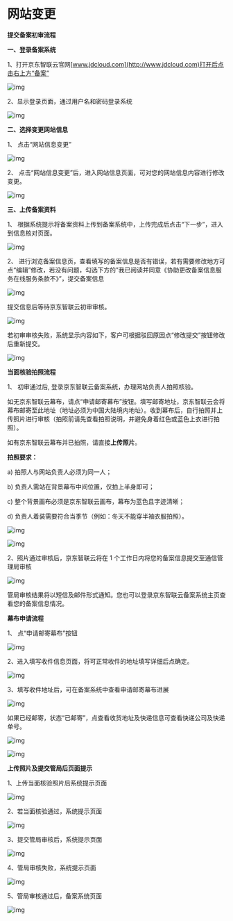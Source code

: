 # 网站变更

**提交备案初审流程**

**一、登录备案系统**

1、打开京东智联云官网[www.jdcloud.com](http://www.jdcloud.com)打开后点击右上方“备案”

![img](https://github.com/jdcloudcom/cn/blob/joytaobao-beian-20200117/image/ICP-License-Service/Change-website-cn-1.jpg)

2、显示登录页面，通过用户名和密码登录系统

![img](https://github.com/jdcloudcom/cn/blob/joytaobao-beian-20200117/image/ICP-License-Service/Change-website-cn-2.jpg)

**二、选择变更网站信息**

1、 点击“网站信息变更”

![img](https://github.com/jdcloudcom/cn/blob/joytaobao-beian-20200117/image/ICP-License-Service/Change-website-cn-3.jpg)

2、 点击“网站信息变更”后，进入网站信息页面，可对您的网站信息内容进行修改变更。

![img](https://github.com/jdcloudcom/cn/blob/joytaobao-beian-20200117/image/ICP-License-Service/Change-website-cn-4.jpg)

**三、上传备案资料**

1、 根据系统提示将备案资料上传到备案系统中，上传完成后点击“下一步”，进入到信息核对页面。

![img](https://github.com/jdcloudcom/cn/blob/joytaobao-beian-20200117/image/ICP-License-Service/Change-website-cn-5.jpg)

2、 进行浏览备案信息页，查看填写的备案信息是否有错误，若有需要修改地方可点“编辑”修改，若没有问题，勾选下方的”我已阅读并同意《协助更改备案信息服务在线服务条款不》”，提交备案信息

  ![img](https://github.com/jdcloudcom/cn/blob/joytaobao-beian-20200117/image/ICP-License-Service/Change-website-cn-6.jpg)

提交信息后等待京东智联云初审审核。

![img](https://github.com/jdcloudcom/cn/blob/joytaobao-beian-20200117/image/ICP-License-Service/Change-website-cn-7.jpg)

若初审审核失败，系统显示内容如下，客户可根据驳回原因点“修改提交”按钮修改后重新提交。

![img](https://github.com/jdcloudcom/cn/blob/joytaobao-beian-20200117/image/ICP-License-Service/Change-website-cn-8.jpg)

**当面核验拍照流程**

1、 初审通过后, 登录京东智联云备案系统，办理网站负责人拍照核验。

如无京东智联云幕布，请点“申请邮寄幕布”按钮。填写邮寄地址，京东智联云会将幕布邮寄至此地址（地址必须为中国大陆境内地址）。收到幕布后，自行拍照并上传照片进行审核（拍照前请先查看拍照说明，并避免身着红色或蓝色上衣进行拍照）。

如有京东智联云幕布并已拍照，请直接**上传照片**。

**拍照要求：**

a)   拍照人与网站负责人必须为同一人；

b)   负责人需站在背景幕布中间位置，仅拍上半身即可；

c)   整个背景画布必须是京东智联云画布，幕布为蓝色且字迹清晰；

d)   负责人着装需要符合当季节（例如：冬天不能穿半袖衣服拍照）。

![img](https://github.com/jdcloudcom/cn/blob/joytaobao-beian-20200117/image/ICP-License-Service/Change-website-cn-9.jpg)

![img](https://github.com/jdcloudcom/cn/blob/joytaobao-beian-20200117/image/ICP-License-Service/Change-website-cn-10.jpg)

2、照片通过审核后，京东智联云将在 1 个工作日内将您的备案信息提交至通信管理局审核

![img](https://github.com/jdcloudcom/cn/blob/joytaobao-beian-20200117/image/ICP-License-Service/Change-website-cn-11.jpg)

管局审核结果将以短信及邮件形式通知。您也可以登录京东智联云备案系统主页查看您的备案信息情况。

**幕布申请流程**

1、 点“申请邮寄幕布”按钮

![img](https://github.com/jdcloudcom/cn/blob/joytaobao-beian-20200117/image/ICP-License-Service/Change-website-cn-12.jpg)

2、进入填写收件信息页面，将可正常收件的地址填写详细后点确定。

![img](https://github.com/jdcloudcom/cn/blob/joytaobao-beian-20200117/image/ICP-License-Service/Change-website-cn-13.jpg)

3、填写收件地址后，可在备案系统中查看申请邮寄幕布进展

![img](https://github.com/jdcloudcom/cn/blob/joytaobao-beian-20200117/image/ICP-License-Service/Change-website-cn-14.jpg)

如果已经邮寄，状态“已邮寄”，点查看收货地址及快递信息可查看快递公司及快递单号。

![img](https://github.com/jdcloudcom/cn/blob/joytaobao-beian-20200117/image/ICP-License-Service/Change-website-cn-15.jpg) 

![img](https://github.com/jdcloudcom/cn/blob/joytaobao-beian-20200117/image/ICP-License-Service/Change-website-cn-16.jpg)

**上传照片及提交管局后页面提示**

1、上传当面核验照片后系统提示页面

![img](https://github.com/jdcloudcom/cn/blob/joytaobao-beian-20200117/image/ICP-License-Service/Change-website-cn-17.jpg)

2、若当面核验通过，系统提示页面

![img](https://github.com/jdcloudcom/cn/blob/joytaobao-beian-20200117/image/ICP-License-Service/Change-website-cn-18.jpg)

3、提交管局审核后，系统提示页面

![img](https://github.com/jdcloudcom/cn/blob/joytaobao-beian-20200117/image/ICP-License-Service/Change-website-cn-19.jpg)

4、管局审核失败，系统提示页面

![img](https://github.com/jdcloudcom/cn/blob/joytaobao-beian-20200117/image/ICP-License-Service/Change-website-cn-20.jpg)

5、管局审核通过后，备案系统页面

![img](https://github.com/jdcloudcom/cn/blob/joytaobao-beian-20200117/image/ICP-License-Service/Change-website-cn-21.jpg)